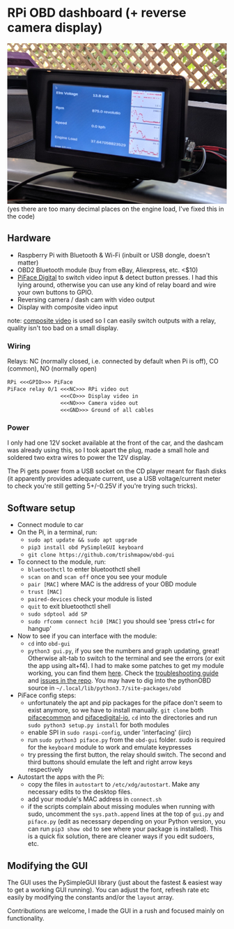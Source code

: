 # RPi OBD dashboard (+ reverse camera display)

![picture of display mounted on car](obd_display.jpg)
(yes there are too many decimal places on the engine load, I've fixed this in the code)

## Hardware
- Raspberry Pi with Bluetooth & Wi-Fi (inbuilt or USB dongle, doesn't matter)
- OBD2 Bluetooth module (buy from eBay, Aliexpress, etc. <$10)
- [PiFace Digital](http://www.piface.org.uk/products/piface_digital/) to switch video input & detect button presses. I had this lying around, otherwise you can use any kind of relay board and wire your own buttons to GPIO. 
- Reversing camera / dash cam with video output
- Display with composite video input

note: [composite video](https://en.wikipedia.org/wiki/Composite_video) is used so I can easily switch outputs with a relay, quality isn't too bad on a small display.

### Wiring
Relays: NC (normally closed, i.e. connected by default when Pi is off), CO (common), NO (normally open)
```
RPi <<<GPIO>>> PiFace
PiFace relay 0/1 <<<NC>>> RPi video out
                 <<<CO>>> Display video in
                 <<<NO>>> Camera video out
                 <<<GND>>> Ground of all cables
```
### Power
I only had one 12V socket available at the front of the car, and the dashcam was already using this, so I took apart the plug, made a small hole and soldered two extra wires to power the 12V display. 

The Pi gets power from a USB socket on the CD player meant for flash disks (it apparently provides adequate current, use a USB voltage/current meter to check you're still getting 5+/-0.25V if you're trying such tricks). 

## Software setup
- Connect module to car
- On the Pi, in a terminal, run:
    - `sudo apt update && sudo apt upgrade`
    - `pip3 install obd PySimpleGUI keyboard`
    - `git clone https://github.com/trishmapow/obd-gui`
- To connect to the module, run:
    - `bluetoothctl` to enter bluetoothctl shell
    - `scan on` and `scan off` once you see your module
    - `pair [MAC]` where MAC is the address of your OBD module
    - `trust [MAC]`
    - `paired-devices` check your module is listed
    - `quit` to exit bluetoothctl shell
    - `sudo sdptool add SP`
    - `sudo rfcomm connect hci0 [MAC]` you should see 'press ctrl+c for hangup'
- Now to see if you can interface with the module:
    - `cd` into `obd-gui`
    - `python3 gui.py`, if you see the numbers and graph updating, great! Otherwise alt-tab to switch to the terminal and see the errors (or exit the app using alt+f4). I had to make some patches to get my module working, you can find them [here](https://github.com/trishmapow/python-OBD/commit/ccd3e5c71032fd30717b83d5f93613ace153dbf4). Check the [troubleshooting guide](https://python-obd.readthedocs.io/en/latest/Troubleshooting/) and [issues in the repo](https://github.com/brendan-w/python-OBD/issues). You may have to dig into the pythonOBD source in `~/.local/lib/python3.7/site-packages/obd`
- PiFace config steps:
    - unfortunately the apt and pip packages for the piface don't seem to exist anymore, so we have to install manually. `git clone` both [pifacecommon](https://github.com/piface/pifacecommon) and [pifacedigital-io](https://github.com/piface/pifacedigitalio), `cd` into the directories and run `sudo python3 setup.py install` for both modules
    - enable SPI in `sudo raspi-config`, under 'interfacing' (iirc)
    - run `sudo python3 piface.py` from the `obd-gui` folder. sudo is required for the `keyboard` module to work and emulate keypresses
    - try pressing the first button, the relay should switch. The second and third buttons should emulate the left and right arrow keys respectively
- Autostart the apps with the Pi:
    - copy the files in `autostart` to `/etc/xdg/autostart`. Make any necessary edits to the desktop files.
    - add your module's MAC address in `connect.sh`
    - if the scripts complain about missing modules when running with sudo, uncomment the `sys.path.append` lines at the top of `gui.py` and `piface.py` (edit as necessary depending on your Python version, you can run `pip3 show obd` to see where your package is installed). This is a quick fix solution, there are cleaner ways if you edit sudoers, etc.

## Modifying the GUI
The GUI uses the PySimpleGUI library (just about the fastest & easiest way to get a working GUI running). You can adjust the font, refresh rate etc easily by modifying the constants and/or the `layout` array.

Contributions are welcome, I made the GUI in a rush and focused mainly on functionality. 